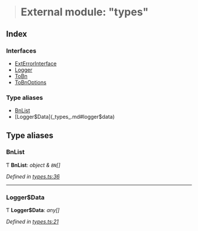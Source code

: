 > # External module: "types"

## Index

### Interfaces

* [ExtErrorInterface](../interfaces/_types_.exterrorinterface.md)
* [Logger](../interfaces/_types_.logger.md)
* [ToBn](../interfaces/_types_.tobn.md)
* [ToBnOptions](../interfaces/_types_.tobnoptions.md)

### Type aliases

* [BnList](_types_.md#bnlist)
* [Logger$Data](_types_.md#logger$data)

## Type aliases

###  BnList

Ƭ **BnList**: *object & `BN`[]*

*Defined in [types.ts:36](https://github.com/polkadot-js/common/blob/5d7ddcb/packages/util/src/types.ts#L36)*

___

###  Logger$Data

Ƭ **Logger$Data**: *any[]*

*Defined in [types.ts:21](https://github.com/polkadot-js/common/blob/5d7ddcb/packages/util/src/types.ts#L21)*
